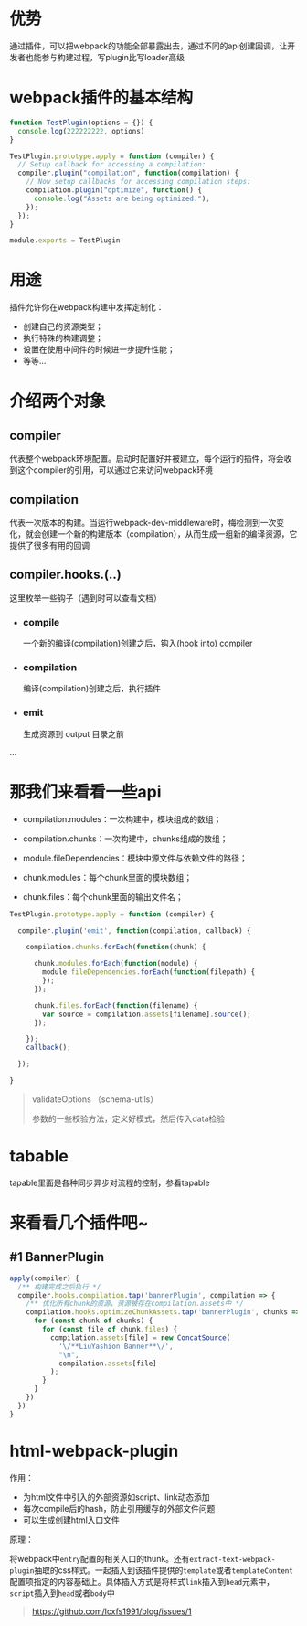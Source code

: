 # 优势
通过插件，可以把webpack的功能全部暴露出去，通过不同的api创建回调，让开发者也能参与构建过程，写plugin比写loader高级


# webpack插件的基本结构
```js
function TestPlugin(options = {}) {
  console.log(222222222, options)
}

TestPlugin.prototype.apply = function (compiler) {
  // Setup callback for accessing a compilation:
  compiler.plugin("compilation", function(compilation) {
    // Now setup callbacks for accessing compilation steps:
    compilation.plugin("optimize", function() {
      console.log("Assets are being optimized.");
    });
  });
}

module.exports = TestPlugin
```

# 用途
插件允许你在webpack构建中发挥定制化：
- 创建自己的资源类型；
- 执行特殊的构建调整；
- 设置在使用中间件的时候进一步提升性能；
- 等等...

# 介绍两个对象

## compiler
代表整个webpack环境配置。启动时配置好并被建立，每个运行的插件，将会收到这个compiler的引用，可以通过它来访问webpack环境

## compilation
代表一次版本的构建。当运行webpack-dev-middleware时，梅检测到一次变化，就会创建一个新的构建版本（compilation），从而生成一组新的编译资源，它提供了很多有用的回调

## compiler.hooks.(..)
这里枚举一些钩子（遇到时可以查看文档）

- ### compile
  一个新的编译(compilation)创建之后，钩入(hook into) compiler

- ### compilation
  编译(compilation)创建之后，执行插件

- ### emit
  生成资源到 output 目录之前

...




# 那我们来看看一些api
- compilation.modules：一次构建中，模块组成的数组；
- compilation.chunks：一次构建中，chunks组成的数组；

- module.fileDependencies：模块中源文件与依赖文件的路径；


- chunk.modules：每个chunk里面的模块数组；
- chunk.files：每个chunk里面的输出文件名；

```js
TestPlugin.prototype.apply = function (compiler) {

  compiler.plugin('emit', function(compilation, callback) {

    compilation.chunks.forEach(function(chunk) {

      chunk.modules.forEach(function(module) {
        module.fileDependencies.forEach(function(filepath) {
        });
      });

      chunk.files.forEach(function(filename) {
        var source = compilation.assets[filename].source();
      });

    });
    callback();

  });

}
```

> validateOptions （schema-utils）
>
> 参数的一些校验方法，定义好模式，然后传入data检验

# tabable
tapable里面是各种同步异步对流程的控制，参看tapable

# 来看看几个插件吧~

## #1 BannerPlugin
```js
apply(compiler) {
  /** 构建完成之后执行 */
  compiler.hooks.compilation.tap('bannerPlugin', compilation => {
    /** 优化所有chunk的资源，资源被存在compilation.assets中 */
    compilation.hooks.optimizeChunkAssets.tap('bannerPlugin', chunks => {
      for (const chunk of chunks) {
        for (const file of chunk.files) {
          compilation.assets[file] = new ConcatSource(
            '\/**LiuYashion Banner**\/',
            "\n",
            compilation.assets[file]
          );
        }
      }
    })
  })
}
```







# html-webpack-plugin
作用：
- 为html文件中引入的外部资源如script、link动态添加
- 每次compile后的hash，防止引用缓存的外部文件问题
- 可以生成创建html入口文件

原理：

将webpack中`entry`配置的相关入口的thunk。还有`extract-text-webpack-plugin`抽取的css样式。一起插入到该插件提供的`template`或者`templateContent`配置项指定的内容基础上。具体插入方式是将样式`link`插入到`head`元素中，`script`插入到`head`或者`body`中

> https://github.com/lcxfs1991/blog/issues/1

